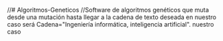 //# Algoritmos-Geneticos
//Software de algoritmos genéticos que muta desde una mutación hasta llegar a la cadena de texto deseada en nuestro caso será Cadena="Ingeniería informática, inteligencia artificial". nuestro caso  

